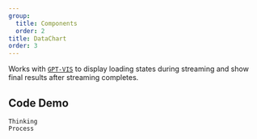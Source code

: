 ```yaml
---
group:
  title: Components
  order: 2
title: DataChart
order: 3
---
```


Works with [`GPT-VIS`](https://github.com/antvis/GPT-Vis) to display loading states during streaming and show final results after streaming completes.

## Code Demo

<!-- prettier-ignore -->
<code src="./demo/components/dataChart.tsx" description="Works with `GPT-VIS` to render charts">Thinking Process</code>
